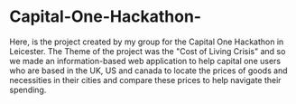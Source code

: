 # Capital-One-Hackathon-
Here, is the project created by my group for the Capital One Hackathon in Leicester.
The Theme of the project was the "Cost of Living Crisis" and so we made an information-based web application to help capital one users who are based in the UK, US and canada to locate the prices of goods and necessities in their cities and compare these prices to help navigate their spending. 
